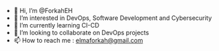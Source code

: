 - 👋 Hi, I’m @ForkahEH
- 👀 I’m interested in DevOps, Software Development and Cybersecurity 
- 🌱 I’m currently learning CI-CD
- 💞️ I’m looking to collaborate on DevOps projects
- 📫 How to reach me : elmaforkah@gmail.com 

<!---
ForkahEH/ForkahEH is a ✨ special ✨ repository because its `README.md` (this file) appears on your GitHub profile.
You can click the Preview link to take a look at your changes.
--->

